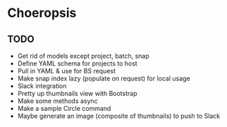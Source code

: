 # Choeropsis

## TODO

- Get rid of models except project, batch, snap
- Define YAML schema for projects to host
- Pull in YAML & use for BS request
- Make snap index lazy (populate on request) for local usage
- Slack integration
- Pretty up thumbnails view with Bootstrap
- Make some methods async
- Make a sample Circle command
- Maybe generate an image (composite of thumbnails) to push to Slack
